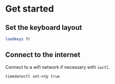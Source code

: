 # Get started

## Set the keyboard layout

```sh
loadkeys fr
```

## Connect to the internet

Connect to a wifi network if necessary with `iwctl`.

```sh
timedatectl set-ntp true
```
